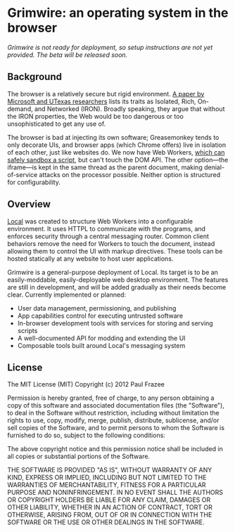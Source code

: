 # Grimwire: an operating system in the browser

*Grimwire is not ready for deployment, so setup instructions are not yet provided. The beta will be released soon.*

## Background

The browser is a relatively secure but rigid environment. <a href="http://www.cs.utexas.edu/~mwalfish/papers/zoog-hotnets11.pdf">A paper by Microsoft and UTexas researchers</a> lists its traits as Isolated, Rich, On-demand, and Networked (IRON). Broadly speaking, they argue that without the IRON properties, the Web would be too dangerous or too unsophisticated to get any use of.

The browser is bad at injecting its own software; Greasemonkey tends to only decorate UIs, and browser apps (which Chrome offers) live in isolation of each other, just like websites do. We now have Web Workers, <a href="http://stackoverflow.com/questions/12209657/how-can-i-sandbox-untrusted-user-submitted-javascript-content"> which can safely sandbox a script</a>, but can't touch the DOM API. The other option&mdash;the iframe&mdash;is kept in the same thread as the parent document, making denial-of-service attacks on the processor possible. Neither option is structured for configurability.

## Overview

<a href="httpl://grimwire.com/local">Local</a> was created to structure Web Workers into a configurable environment. It uses HTTPL to communicate with the programs, and enforces security through a central messaging router. Common client behaviors remove the need for Workers to touch the document, instead allowing them to control the UI with markup directives. These tools can be hosted statically at any website to host user applications.

Grimwire is a general-purpose deployment of Local. Its target is to be an easily-moddable, easily-deployable web desktop environment. The features are still in development, and will be added gradually as their needs become clear. Currently implemented or planned:

 - User data management, permissioning, and publishing
 - App capabilities control for executing untrusted software
 - In-browser development tools with services for storing and serving scripts
 - A well-documented API for modding and extending the UI
 - Composable tools built around Local's messaging system

## License

The MIT License (MIT)
Copyright (c) 2012 Paul Frazee

Permission is hereby granted, free of charge, to any person obtaining a copy of this software and associated documentation files (the "Software"), to deal in the Software without restriction, including without limitation the rights to use, copy, modify, merge, publish, distribute, sublicense, and/or sell copies of the Software, and to permit persons to whom the Software is furnished to do so, subject to the following conditions:

The above copyright notice and this permission notice shall be included in all copies or substantial portions of the Software.

THE SOFTWARE IS PROVIDED "AS IS", WITHOUT WARRANTY OF ANY KIND, EXPRESS OR IMPLIED, INCLUDING BUT NOT LIMITED TO THE WARRANTIES OF MERCHANTABILITY, FITNESS FOR A PARTICULAR PURPOSE AND NONINFRINGEMENT. IN NO EVENT SHALL THE AUTHORS OR COPYRIGHT HOLDERS BE LIABLE FOR ANY CLAIM, DAMAGES OR OTHER LIABILITY, WHETHER IN AN ACTION OF CONTRACT, TORT OR OTHERWISE, ARISING FROM, OUT OF OR IN CONNECTION WITH THE SOFTWARE OR THE USE OR OTHER DEALINGS IN THE SOFTWARE.
